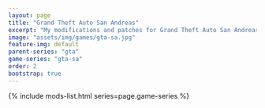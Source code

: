 ```yaml
---
layout: page
title: "Grand Theft Auto San Andreas"
excerpt: "My modifications and patches for Grand Theft Auto San Andreas: SilentPatch, GInput, ASI Loader."
image: "assets/img/games/gta-sa.jpg"
feature-img: default
parent-series: "gta"
game-series: "gta-sa"
order: 2
bootstrap: true
---
```


{% include mods-list.html series=page.game-series %}
